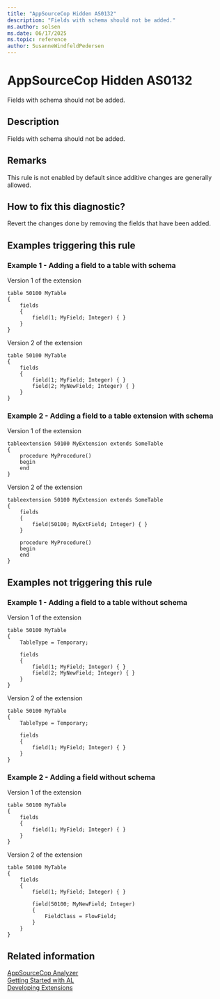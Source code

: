 ```yaml
---
title: "AppSourceCop Hidden AS0132"
description: "Fields with schema should not be added."
ms.author: solsen
ms.date: 06/17/2025
ms.topic: reference
author: SusanneWindfeldPedersen
---
```

[//]: # (START>DO_NOT_EDIT)
[//]: # (IMPORTANT:Do not edit any of the content between here and the END>DO_NOT_EDIT.)
[//]: # (Any modifications should be made in the .xml files in the ModernDev repo.)
# AppSourceCop Hidden AS0132
Fields with schema should not be added.

## Description
Fields with schema should not be added.

[//]: # (IMPORTANT: END>DO_NOT_EDIT)

## Remarks

This rule is not enabled by default since additive changes are generally allowed.

## How to fix this diagnostic?

Revert the changes done by removing the fields that have been added.

## Examples triggering this rule

### Example 1 - Adding a field to a table with schema

Version 1 of the extension

```al
table 50100 MyTable
{
    fields
    {
        field(1; MyField; Integer) { }
    }
}
```

Version 2 of the extension

```al
table 50100 MyTable
{
    fields
    {
        field(1; MyField; Integer) { }
        field(2; MyNewField; Integer) { }
    }
}
```

### Example 2 - Adding a field to a table extension with schema

Version 1 of the extension

```al
tableextension 50100 MyExtension extends SomeTable
{
    procedure MyProcedure()
    begin
    end
}
```

Version 2 of the extension

```al
tableextension 50100 MyExtension extends SomeTable
{
    fields
    {
        field(50100; MyExtField; Integer) { }
    }

    procedure MyProcedure()
    begin
    end
}
```

## Examples not triggering this rule

### Example 1 - Adding a field to a table without schema

Version 1 of the extension

```al
table 50100 MyTable
{
    TableType = Temporary;

    fields
    {
        field(1; MyField; Integer) { }
        field(2; MyNewField; Integer) { }
    }
}
```

Version 2 of the extension

```al
table 50100 MyTable
{
    TableType = Temporary;

    fields
    {
        field(1; MyField; Integer) { }
    }
}
```

### Example 2 - Adding a field without schema

Version 1 of the extension

```al
table 50100 MyTable
{
    fields
    {
        field(1; MyField; Integer) { }
    }
}
```

Version 2 of the extension

```al
table 50100 MyTable
{
    fields
    {
        field(1; MyField; Integer) { }

        field(50100; MyNewField; Integer)
        {
            FieldClass = FlowField;
        }
    }
}
```

## Related information  
[AppSourceCop Analyzer](appsourcecop.md)  
[Getting Started with AL](../devenv-get-started.md)  
[Developing Extensions](../devenv-dev-overview.md)  
